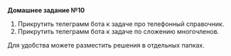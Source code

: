  **Домашнее задание №10**

1. Прикрутить телеграмм бота к задаче про телефонный справочник.
2. Прикрутить телеграмм бота к задаче по сложению многочленов.

Для удобства можете разместить решения в отдельных папках. 
